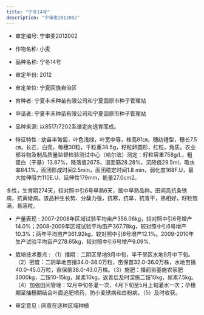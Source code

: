 ```yaml
---
title: "宁冬14号"
description: "宁审麦2012002"
---
```

* 审定编号:  宁审麦2012002

*  作物名称:  小麦

*  品种名称:  宁冬14号

*  审定年份:  2012

*  审定单位:  宁夏回族自治区

* 育种者:  宁夏丰禾种苗有限公司和宁夏固原市种子管理站

*  申请者:  宁夏丰禾种苗有限公司和宁夏固原市种子管理站

*  品种来源:  以8517/7202系谱定向选育而成。

*  特征特性 : 
幼苗半匍匐，叶色浅绿，叶宽中等，株高81㎝，穗纺锤型，穗长7.5㎝，长芒，白壳，每穗30粒，千粒重38.5g，籽粒卵圆形，红粒，角质。农业部谷物及制品质量监督检验测试中心（哈尔滨）测定：籽粒容重758g/L，粗蛋白（干基）13.87%，降落值267S，湿面筋28.28%，沉降值29.5ml，吸水率64.1%，面团形成时间2.5min，面团稳定时间1.8 min，弱化度168F.U，最大拉伸阻力110E.U，延伸性179mm，能量27.0cm2。
冬性，生育期274天，较对照中引6号早熟6天，属中早熟品种。田间高抗条锈病，抗黄矮病。该品种生长势、分蘖力强，抗寒，抗旱，抗青干，熟相好，籽粒饱满，易落粒。
 
*  产量表现 : 
2007-2008年区域试验平均亩产356.06kg，较对照中引6号增产14.0%；2008-2009年区域试验平均亩产367.78kg，较对照中引6号增产10.3%；两年平均亩产361.92kg，较对照中引6号增产12.1%。2009-2010年生产试验平均亩产278.65kg，较对照中引6号增产9.09%.

*  栽培技术要点 : 
（1）播期：二阴区旱地9月中旬，半干旱区水地9月中下旬。（2）密度：二阴旱地亩播34.0-38.0万粒，亩保苗32.0-36.0万株，水地亩播40.0-45.0万粒，亩保苗38.0-43.0万株。（3）施肥：播前亩基施农家肥3000kg，二铵10-15kg，尿素10kg，返青后及时深施二铵10kg，尿素7.5kg。（4）加强田间管理：12月中旬冬灌一次，4月下旬至5月上旬灌水一次；孕穗期至抽穗期结合叶面追肥喷药，防小麦锈病和白粉病。（5）及时收获。

*  审定意见 : 
同意在适种区域种植
